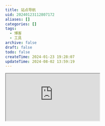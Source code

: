 ```yaml
---
title: 站点导航
uid: 20240123112807172
aliases: []
categories: []
tags:
  - 博客
  - 工具
archive: false
draft: false
todo: false
createTime: 2024-01-23 19:28:07
updateTime: 2024-08-02 13:59:19
---
```


<iframe
  class="iframe_full"
  src="https://hcnklnczbege.feishu.cn/wiki/Fe7GwxbP5iJdnVkYVPuc1l04nGc?from=from_copylink"
>
</iframe>
